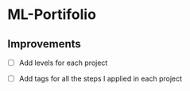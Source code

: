 # ML-Portifolio

## Improvements
- [ ] Add levels for each project
- [ ] Add tags for all the steps I applied in each project


